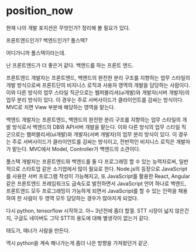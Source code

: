 # position_now
현재 나의 개발 포지션은 무엇인가? 정리해 볼 필요가 있다. 

프론트엔드인가? 백엔드인가? 풀스택?

어디가니까 풀스택이라는데. 

난 프론트엔드가 더 좋은거 같다. 백엔드를 하는 프론트 엔드. 

프론트엔드 개발자는 프론트엔드, 백엔드의 완전한 분리 구조를 지향하는 업무 스타일의 개발 방식으로써 프론트단의 비지니스 로직과 사용자 영역의 개발을 담당하는 사람이다. 이와 다른 방식의 업무 스타일 직군으로는 웹퍼블리셔(ui개발)와 개발자(서버 개발자)의 업무 분리 방식이 있다. 이 경우는 주로 서버사이드가 클라이언트를 감싸는 방식이다. MVC로 치면 View 부분에 해당하는 영역을 맡는다.

백엔드 개발자는 프론트엔드, 백엔드의 완전한 분리 구조를 지향하는 업무 스타일의 개발 방식로서 백엔드의 DB와 API서버 개발을 맡는다. 이와 다른 방식의 업무 스타일 직군으로는 웹퍼블리셔(ui개발)와 개발자(서버 개발자)의 업무 분리 방식이 있다. 이 경우는 주로 서버사이드가 클라이언트를 감싸는 방식이고, 전반적인 비지니스 로직은 개발자가 맡는다. MVC에서 Model, Controller가 백엔드의 소관이다.

풀스택 개발자는 프론트엔드와 백엔드를 둘 다 프로그래밍 할 수 있는 능력자로써, 일반적으로 스타트업 같은 소기업에서 많이 필요로 한다. Node.js의 등장으로 JavaScript를 사용한 서버 프로그램 작성이 가능해지고, 또 JavaScript를 활용한 React, Angular 같은 프론트엔드 프레임워크도 급속도로 발전하면서 JavaScript 언어 하나로 백엔드, 프론트엔드 모두 프로그래밍이 가능하게 되면서 JavaScript를 할 수 있는 인력을 채용하여 한 사람이 두 영역 모두 담당하는 경우가 많아지게 되었다.


다시 python, tensorflow 시작하고. 아~ 3년전에 좀더 할껄. 
STT 시장이 넓지 않은건지, 구글도 네이버도 그닥 STT의 용도에 대해 별생각이 없는거 같다. 

태도가, 매너가 사람을 만든다. 


역시 python을 계속 해나가는게 좀더 나은 방향을 가져왔던거 같군. 

